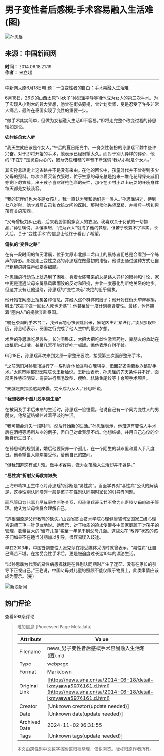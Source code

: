 # 男子变性者后感概:手术容易融入生活难(图)

![孙思瑶](//n.sinaimg.cn/sinakd10200/360/w180h180/20221208/9a5e-68863e2aa95fcb69c00720aa3d256d64.jpg)

## 来源：中国新闻网  
**时间：** 2014.06.18 21:19  
**作者：** 宋立超  

---

中新网太原6月18日电 题：一位变性者的自白：手术易融入生活难

6月18日，26岁的山西太原“小伙子”孙思瑶平静等待他成为女人的第三次手术。为了实现从小到大的最大梦想，他曾在街头募捐，曾计划卖肾，更是忍受了许多非常人痛苦，最终在泰国实现了变性的重要一步。

“做手术其实简单，但做为女孩融入生活却不容易。”即将走完整个改变过程的孙思瑶如是说。

**农村娃的女人梦**

“我天生就应该是个女人。”午后的夏日阳光中，一身女性装扮的孙思瑶平静中些许兴奋。对于即将开始的手术，他表示已经盼望太久。而对于别人异样的评价，他的“不在乎”是发自内心的，因为仍显粗糙的声音不断强调“我从小就是个女人。”

其实孙思瑶走上这条路并不是没有来由。在他的回忆中，孩童时代并不曾得到多少父母的照料。每次吵着买新衣服时，忙于生意的母亲总是抱来一堆花花绿绿亲戚们穿剩下的衣裤。出于孩子喜欢鲜艳色彩的天性，那个在乡村小路上玩耍的纤瘦身体每天都是女孩装容。

“我的玩伴们也大多是女孩儿。我一直认为我和她们是一类人。”孙思瑶讲述，待到七八岁时，他才发现自己和女孩之间的区别。那时候他失望至极，并排斥一切和男孩有关的东西。

“父母曾极力纠正我，后来我就偷偷穿女人的衣服。我喜欢关于女孩的一切物品。”孙思瑶说，从懂事起，“成为女人”就成了他的梦想，但苦于改变不了事实。长大后，关于“变性手术”的信息让他终于看到了希望。

**偏执的“变性之路”**

在有一段时间的每天清晨，位于太原市北部二龙山上的晨练者们总是会看到一个练声的身影。那是走上变性之路的孙思瑶在做最初的准备。他试图通过这种方式让自己粗糙的男性声线变得细腻。

孙思瑶的行动马上就遇到了困难。身着女装带来的总是路人异样的眼神和讨论，家中更是遭遇父母亲属暴风骤雨般的反对和阻挠，并曾一度恶化到断绝关系的地步。但这并没有让他退缩，孙思瑶的“变性决心”决绝的近乎偏执。

他开始在网络上搜集各种信息，并融入这个群体的圈子；他开始在街头举牌募捐，喊出“这辈子做一回女人死也无憾”；他甚至曾一度计划卖肾变性。最终，他怀揣着“圈内人”的捐款奔赴泰国。

“躺在泰国的手术台上，我兴奋地心快要跳出来，催促医生赶紧进行。”谈及那段经历，孙思瑶表示，泰国之行完成了他人生中的最大梦想。

术后的孙思瑶吃尽苦头。长时间卧床、大把大把吃雌性激素药物、靠朋友的救助在出租房内过活，甚至几天不能好好吃一顿饭。但他表示在所不惜。

6月18日，孙思瑶再次来到太原一家整形医院，接受第三次面部整形手术。

“之前我们对孙思瑶进行了一系列身体检查和心理辅导，但面部还需要数次整形手术。”太原市丽都形医院院长王新灿说。王新灿表示，孙思瑶的先天条件并不好，面部男性特征明显，需要进行眉毛改型、瘦脸、祛除鱼尾纹等十余项手术项目。

“我就是要摆脱这副皮囊，完全成为女人。”孙思瑶说。

**“我想收养个孤儿过平淡生活”**

在被问及手术后未来的生活时，孙思瑶一脸憧憬。他说自己有一个同为变性人的男朋友，他希望结婚并过着平淡的生活。

“我可能会消失一段时间，然后开始新的生活。”孙思瑶表示，他知道有变性人手术后在酒吧等场所从业的例子，但自己对此表示不齿。他想结婚，并用自己心仪的全新身份过日子。

在孙思瑶的规划里，婚后他要保养一个孤儿，在一个陌生的城市里和爱人平凡度日。他希望世人能够接受他，给他自己的空间。

“但我知道这有点儿难。做手术容易，做为女孩融入生活却并不容易。”

**“易性病”折射父母教育缺失**

上海市精神卫生中心对孙思瑶的诊断是“易性病”。而医学界对“易性病”公认的解读是，这种性别认同障碍一般是孩子在性别认同期时家长的引导有问题。

而尽管因为此事几乎与家中断绝关系，但孙思瑶表示并不曾为此责怪父母的疏于管理。他认为父母终将会理解自己。

“追根溯源是父母教育的缺失。”山西省职业技术学院心理健康咨询室国家二级心理咨询师王艳一针见血地说。她表示，对于物质的追求使很多中国家庭疏于对孩子的管理，数量巨大的“留守儿童”甚至一年见不到父母几面。这些处在“散养”状态的孩子们如果不在适当时期加以引导，很容易误入歧途。

早在2003年，中国首例变性人张克莎在接受媒体采访时就曾表示，“易性病”让自己痛苦不堪。在接受变性手术后，更是被迫度过长达10年的漂泊生活。

“以孙思瑶为代表的易性病患者就是在性别认同期时产生了迷茫，没有在家长的引导下正视自己。”王艳说，中国父母对儿童的照顾不能仅限于物质上，此类事情应该成为警示。(完)

![新浪新闻](//n.sinaimg.cn/default/2fb77759/20151125/320X320.png)

## 热门评论
查看598条评论

> 附加信息 [Processed Page Metadata]
>
> | Attribute       | Value                                  |
> |-----------------|----------------------------------------|
> | Filename        | news_男子变性者后感概手术容易融入生活难(图).md                             |
> | Type            | webpage                                 |
> | Format          | Markdown                               |
> | Original Link   | [https://news.sina.cn/sa/2014-06-18/detail-ikmyaawa5976161.d.html](https://news.sina.cn/sa/2014-06-18/detail-ikmyaawa5976161.d.html)                       |
> | Creator         | [Unknown creator(update needed)]                              |
> | Date            | [Unknown date(update needed)]                                 |
> | Archived Date   | 2024-11-02 06:31:55                             |
> | Tags            | [Unknown tags(update needed)]                                 |
>
> 本文由跨性别中文数字档案馆归档整理，仅供浏览。版权归原作者所有。
>